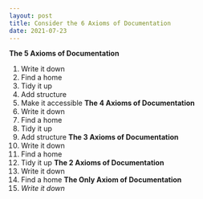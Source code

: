 ```yaml
---
layout: post
title: Consider the 6 Axioms of Documentation
date: 2021-07-23
---
```


**The 5 Axioms of Documentation**
  1. Write it down
  2. Find a home
  3. Tidy it up
  4. Add structure
  5. Make it accessible
**The 4 Axioms of Documentation**
  1. Write it down
  2. Find a home
  3. Tidy it up
  4. Add structure
**The 3 Axioms of Documentation**
  1. Write it down
  2. Find a home
  3. Tidy it up
**The 2 Axioms of Documentation**
  1. Write it down
  2. Find a home
**The Only Axiom of Documentation**
  1. _Write it down_
